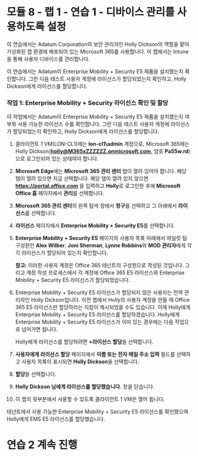 ﻿# 모듈 8 - 랩 1 - 연습 1 - 디바이스 관리를 사용하도록 설정


이 연습에서는 Adatum Corporation의 보안 관리자인 Holly Dickson의 역할을 맡아 가상화된 랩 환경에 배포되어 있는 Microsoft 365를 사용합니다. 이 랩에서는 Intune을 통해 사용자 디바이스를 관리합니다.

이 연습에서는 Adatum이 Enterprise Mobility + Security E5 제품을 설치했는지 확인합니다. 그런 다음 테스트 사용자 계정에 라이선스가 할당되었는지 확인하고, Holly Dickson에게 라이선스를 할당합니다.

### 작업 1: Enterprise Mobility + Security 라이선스 확인 및 할당

이 작업에서는 Adatum이 Enterprise Mobility + Security E5 제품을 설치했는지 여부와 사용 가능한 라이선스 수를 확인합니다. 그런 다음 테스트 사용자 계정에 라이선스가 할당되었는지 확인하고, Holly Dickson에게 라이선스를 할당합니다.

1. 클라이언트 1 VM(LON-CL1)에는 **lon-cl1\admin** 계정으로, Microsoft 365에는 Holly Dickson(**holly@M365xZZZZZZ.onmicrosoft.com**, 암호 **Pa55w.rd**)으로 로그인되어 있는 상태여야 합니다.

2. **Microsoft Edge**에는 **Microsoft 365 관리 센터** 탭이 열려 있어야 합니다. 해당 탭이 열려 있으면 지금 선택합니다. 해당 탭이 열려 있지 않으면 **https://portal.office.com** 을 입력하고 **Holly**로 로그인한 후에 **Microsoft Office 홈** 페이지에서 **관리**를 선택합니다.

3. **Microsoft 365 관리 센터**의 왼쪽 탐색 창에서 **청구**를 선택하고 그 아래에서 **라이선스**를 선택합니다.

4. **라이선스** 페이지에서 **Enterprise Mobility + Security E5**를 선택합니다.

5. **Enterprise Mobility + Security E5** 페이지의 사용자 목록 아래에서 파일럿 팀 구성원인 **Alex Wilber**, **Joni Sherman**, **Lynne Robbins**와 **MOD 관리자**에게 각각 라이선스가 할당되어 있는지 확인합니다.

    **참고:** 이러한 사용자 계정은 Office 365 테넌트의 구성원으로 작성된 것입니다. 그리고 계정 작성 프로세스에서 각 계정에 Office 365 E5 라이선스와 Enterprise Mobility + Security E5 라이선스가 할당되었습니다.

6. Enterprise Mobility + Security E5 라이선스가 할당되지 않은 사용자는 전역 관리자인 Holly Dickson입니다. 이전 랩에서 Holly의 사용자 계정을 만들 때 Office 365 E5 라이선스만 할당하라는 지침이 제시되었을 수도 있습니다. 이제 Holly에게 Enterprise Mobility + Security E5 라이선스를 할당하겠습니다.  Holly에게 Enterprise Mobility + Security E5 라이선스가 이미 있는 경우에는 다음 작업으로 넘어가면 됩니다.

    Holly에게 라이선스를 할당하려면 **+라이선스 할당**을 선택합니다.

7. **사용자에게 라이선스 할당** 페이지에서 **이름 또는 전자 메일 주소 입력** 필드를 선택하고 사용자 목록이 표시되면 **Holly Dickson**을 선택합니다.

8. **할당**을 선택합니다.

9. **Holly Dickson 님에게 라이선스를 할당했습니다.** 창을 닫습니다.

10. 이 랩의 뒷부분에서 사용할 수 있도록 클라이언트 1 VM은 열어 둡니다.

테넌트에서 사용 가능한 Enterprise Mobility + Security E5 라이선스를 확인했으며 Holly에게 EMS E5 라이선스를 할당했습니다.



# 연습 2 계속 진행
